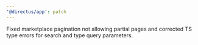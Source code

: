 ```yaml
---
'@directus/app': patch
---
```


Fixed marketplace pagination not allowing partial pages and corrected TS type errors for search and type query parameters.
